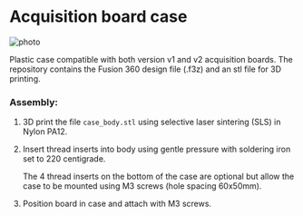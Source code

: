 # Acquisition board case

![photo](photo.png)

Plastic case compatible with both version v1 and v2 acquisition boards.  The repository contains the Fusion 360 design file (.f3z) and an stl file for 3D printing.

### Assembly:

1. 3D print the file `case_body.stl` using selective laser sintering (SLS) in Nylon PA12.

2. Insert thread inserts into body using gentle pressure with soldering iron set to 220 centigrade.  

   The 4 thread inserts on the bottom of the case are optional but allow the case to be mounted using M3 screws (hole spacing 60x50mm).

3. Position board in case and attach with M3 screws.


